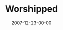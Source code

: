 ---
layout: message
category: message
series: "Hero"
title: "Worshipped"
date: 2007-12-23-00-00
message_id: 473
audio-description: "Some people dropped everything to worship the hero."
audio: "http://s3.amazonaws.com/crossroadsaudiomessages/Hero_3_Worshipped_12-16-07_Tome_webaudio.mp3"
audio-title: "Worshipped"
audio-duration: "33:53"
---